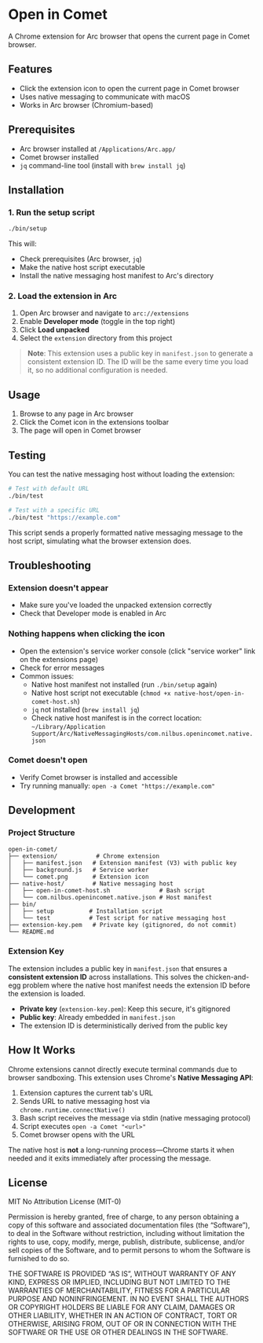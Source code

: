 # Open in Comet

A Chrome extension for Arc browser that opens the current page in Comet browser.

## Features

- Click the extension icon to open the current page in Comet browser
- Uses native messaging to communicate with macOS
- Works in Arc browser (Chromium-based)

## Prerequisites

- Arc browser installed at `/Applications/Arc.app/`
- Comet browser installed
- `jq` command-line tool (install with `brew install jq`)

## Installation

### 1. Run the setup script

```bash
./bin/setup
```

This will:
- Check prerequisites (Arc browser, `jq`)
- Make the native host script executable
- Install the native messaging host manifest to Arc's directory

### 2. Load the extension in Arc

1. Open Arc browser and navigate to `arc://extensions`
2. Enable **Developer mode** (toggle in the top right)
3. Click **Load unpacked**
4. Select the `extension` directory from this project

> **Note**: This extension uses a public key in `manifest.json` to generate a consistent extension ID. The ID will be the same every time you load it, so no additional configuration is needed.

## Usage

1. Browse to any page in Arc browser
2. Click the Comet icon in the extensions toolbar
3. The page will open in Comet browser

## Testing

You can test the native messaging host without loading the extension:

```bash
# Test with default URL
./bin/test

# Test with a specific URL
./bin/test "https://example.com"
```

This script sends a properly formatted native messaging message to the host script, simulating what the browser extension does.

## Troubleshooting

### Extension doesn't appear

- Make sure you've loaded the unpacked extension correctly
- Check that Developer mode is enabled in Arc

### Nothing happens when clicking the icon

- Open the extension's service worker console (click "service worker" link on the extensions page)
- Check for error messages
- Common issues:
  - Native host manifest not installed (run `./bin/setup` again)
  - Native host script not executable (`chmod +x native-host/open-in-comet-host.sh`)
  - `jq` not installed (`brew install jq`)
  - Check native host manifest is in the correct location: `~/Library/Application Support/Arc/NativeMessagingHosts/com.nilbus.openincomet.native.json`

### Comet doesn't open

- Verify Comet browser is installed and accessible
- Try running manually: `open -a Comet "https://example.com"`

## Development

### Project Structure

```
open-in-comet/
├── extension/           # Chrome extension
│   ├── manifest.json   # Extension manifest (V3) with public key
│   ├── background.js   # Service worker
│   └── comet.png       # Extension icon
├── native-host/        # Native messaging host
│   ├── open-in-comet-host.sh              # Bash script
│   └── com.nilbus.openincomet.native.json # Host manifest
├── bin/
│   ├── setup          # Installation script
│   └── test           # Test script for native messaging host
├── extension-key.pem   # Private key (gitignored, do not commit)
└── README.md
```

### Extension Key

The extension includes a public key in `manifest.json` that ensures a **consistent extension ID** across installations. This solves the chicken-and-egg problem where the native host manifest needs the extension ID before the extension is loaded.

- **Private key** (`extension-key.pem`): Keep this secure, it's gitignored
- **Public key**: Already embedded in `manifest.json`
- The extension ID is deterministically derived from the public key

## How It Works

Chrome extensions cannot directly execute terminal commands due to browser sandboxing. This extension uses Chrome's **Native Messaging API**:

1. Extension captures the current tab's URL
2. Sends URL to native messaging host via `chrome.runtime.connectNative()`
3. Bash script receives the message via stdin (native messaging protocol)
4. Script executes `open -a Comet "<url>"`
5. Comet browser opens with the URL

The native host is **not** a long-running process—Chrome starts it when needed and it exits immediately after processing the message.

## License

MIT No Attribution License (MIT-0)

Permission is hereby granted, free of charge, to any person obtaining a copy of this software and associated documentation files (the “Software”), to deal in the Software without restriction, including without limitation the rights to use, copy, modify, merge, publish, distribute, sublicense, and/or sell copies of the Software, and to permit persons to whom the Software is furnished to do so.

THE SOFTWARE IS PROVIDED “AS IS”, WITHOUT WARRANTY OF ANY KIND, EXPRESS OR IMPLIED, INCLUDING BUT NOT LIMITED TO THE WARRANTIES OF MERCHANTABILITY, FITNESS FOR A PARTICULAR PURPOSE AND NONINFRINGEMENT. IN NO EVENT SHALL THE AUTHORS OR COPYRIGHT HOLDERS BE LIABLE FOR ANY CLAIM, DAMAGES OR OTHER LIABILITY, WHETHER IN AN ACTION OF CONTRACT, TORT OR OTHERWISE, ARISING FROM, OUT OF OR IN CONNECTION WITH THE SOFTWARE OR THE USE OR OTHER DEALINGS IN THE SOFTWARE.
